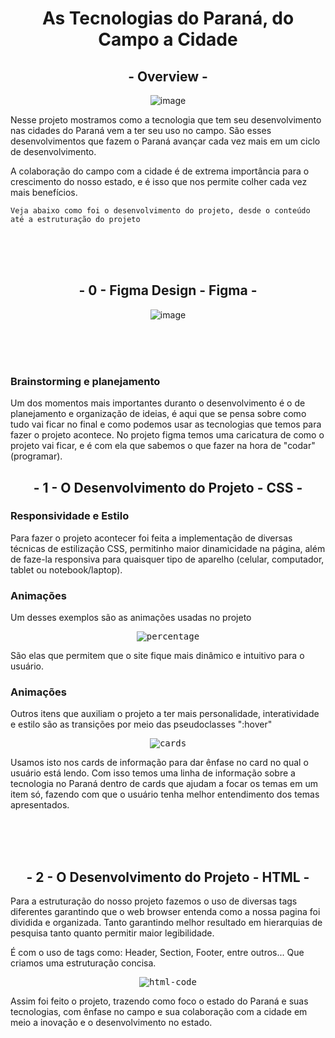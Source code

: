 <h1 align="center">As Tecnologias do Paraná, do Campo a Cidade</h1>

<h2 align="center">- Overview -</h2>
<div align="center">

  ![image](https://github.com/user-attachments/assets/62f7526b-0068-4340-bec5-69ad8d9eb5c3)

</div>


<p>
Nesse projeto mostramos como a tecnologia que tem seu desenvolvimento nas cidades do Paraná vem a ter seu uso no campo.
São esses desenvolvimentos que fazem o Paraná avançar cada vez mais em um ciclo de desenvolvimento.
</p>

<p>A colaboração do campo com a cidade é de extrema importância para o crescimento do nosso estado, e é isso que nos permite colher cada vez mais benefícios.</p>

``Veja abaixo como foi o desenvolvimento do projeto, desde o conteúdo até a estruturação do projeto``

<br>
<br> 
<br>

<h2 align="center">- 0 - Figma Design - Figma -</h2>

<div align="center">

  ![image](https://github.com/user-attachments/assets/ffe255a7-3875-4371-9866-8adc87b68396)

</div>

<br>
<br> 
<br>

<h3>Brainstorming e planejamento</h3>

<p>Um dos momentos mais importantes duranto o desenvolvimento é o de planejamento e organização de ideias, é aqui que se pensa sobre como tudo vai ficar no final e como podemos usar as tecnologias que temos para fazer o projeto acontece.
No projeto figma temos uma caricatura de como o projeto vai ficar, e é com ela que sabemos o que fazer na hora de "codar"(programar).</p>


<h2 align="center">- 1 - O Desenvolvimento do Projeto - CSS -</h2>

<h3>Responsividade e Estilo</h3>

<p>Para fazer o projeto acontecer foi feita a implementação de diversas técnicas de estilização CSS, permitinho maior dinamicidade na página, além de faze-la responsiva para quaisquer tipo de aparelho (celular, computador, tablet ou notebook/laptop).</p>

<h3>Animações</h3>
<p>Um desses exemplos são as animações usadas no projeto</p>

<div align="center">
<kbd>
  
  ![percentage](https://github.com/user-attachments/assets/88b6f918-47a7-4859-80d9-c9a533c61e6c)

  </kbd>
</div>

<p>São elas que permitem que o site fique mais dinâmico e intuitivo para o usuário.</p>

<h3>Animações</h3>
<p>
  Outros itens que auxiliam o projeto a ter mais personalidade, interatividade e estilo são as transições por meio das pseudoclasses ":hover"
</p>

<div align="center">
<kbd>

![cards](https://github.com/user-attachments/assets/e1101717-0732-404d-9579-b8f2a71614cc)

  </kbd>
</div>

<p>
Usamos isto nos cards de informação para dar ênfase no card no qual o usuário está lendo.
Com isso temos uma linha de informação sobre a tecnologia no Paraná dentro de cards que ajudam a focar os temas em um item só, fazendo com que o usuário tenha melhor entendimento dos temas apresentados.
</p>

<br>
<br> 
<br>

<h2 align="center">- 2 - O Desenvolvimento do Projeto - HTML -</h2>

<p>Para a estruturação do nosso projeto fazemos o uso de diversas tags diferentes garantindo que o web browser entenda como a nossa pagina foi dividida e organizada. Tanto garantindo melhor resultado em hierarquias de pesquisa tanto quanto permitir maior legibilidade.</p>

<p>É com o uso de tags como: Header, Section, Footer, entre outros... Que criamos uma estruturação concisa.</p>

<div align="center">
<kbd>

![html-code](https://github.com/user-attachments/assets/94b402cf-9880-429c-a703-87f04b3dee4a)

  </kbd>
</div>

<p>Assim foi feito o projeto, trazendo como foco o estado do Paraná e suas tecnologias, com ênfase no campo e sua colaboração com a cidade em meio a inovação e o desenvolvimento no estado.</p>
